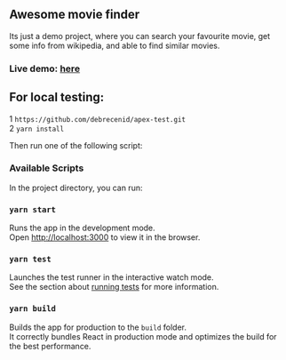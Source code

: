 ## Awesome movie finder
Its just a demo project, where you can search your favourite movie, get some info from wikipedia, and able to find similar movies.
### Live demo: [here](https://awesome-movie-finder.web.app/)

## For local testing:<br />
1 `https://github.com/debrecenid/apex-test.git` <br />
2 `yarn install` <br />

Then run one of the following script:

### Available Scripts

In the project directory, you can run:

### `yarn start`

Runs the app in the development mode.\
Open [http://localhost:3000](http://localhost:3000) to view it in the browser.

### `yarn test`

Launches the test runner in the interactive watch mode.\
See the section about [running tests](https://facebook.github.io/create-react-app/docs/running-tests) for more information.

### `yarn build`

Builds the app for production to the `build` folder.\
It correctly bundles React in production mode and optimizes the build for the best performance.
